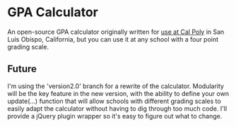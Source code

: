 GPA Calculator
==============

An open-source GPA calculator originally written for
[use at Cal Poly](https://myportal.calpoly.edu/gpaCalculator.jsp) in San
Luis Obispo, California, but you can use it at any school with a four point
grading scale.

Future
------

I'm using the 'version2.0' branch for a rewrite of the calculator. Modularity
will be the key feature in the new version, with the ability to define your
own update(...) function that will allow schools with different grading
scales to easily adapt the calculator without having to dig through too much
code. I'll provide a jQuery plugin wrapper so it's easy to figure out what
to change.
